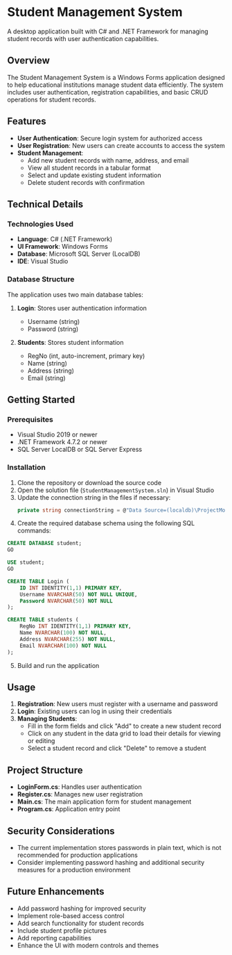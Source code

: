 # Student Management System

A desktop application built with C# and .NET Framework for managing student records with user authentication capabilities.

## Overview

The Student Management System is a Windows Forms application designed to help educational institutions manage student data efficiently. The system includes user authentication, registration capabilities, and basic CRUD operations for student records.

## Features

- **User Authentication**: Secure login system for authorized access
- **User Registration**: New users can create accounts to access the system
- **Student Management**:
  - Add new student records with name, address, and email
  - View all student records in a tabular format
  - Select and update existing student information
  - Delete student records with confirmation


## Technical Details

### Technologies Used

- **Language**: C# (.NET Framework)
- **UI Framework**: Windows Forms
- **Database**: Microsoft SQL Server (LocalDB)
- **IDE**: Visual Studio

### Database Structure

The application uses two main database tables:

1. **Login**: Stores user authentication information
   - Username (string)
   - Password (string)

2. **Students**: Stores student information
   - RegNo (int, auto-increment, primary key)
   - Name (string)
   - Address (string)
   - Email (string)

## Getting Started

### Prerequisites

- Visual Studio 2019 or newer
- .NET Framework 4.7.2 or newer
- SQL Server LocalDB or SQL Server Express

### Installation

1. Clone the repository or download the source code
2. Open the solution file (`StudentManagementSystem.sln`) in Visual Studio
3. Update the connection string in the files if necessary:
   ```csharp
   private string connectionString = @"Data Source=(localdb)\ProjectModels;Initial Catalog=student;Integrated Security=True;Connect Timeout=30;Encrypt=False;TrustServerCertificate=False;ApplicationIntent=ReadWrite;MultiSubnetFailover=False";
   ```
4. Create the required database schema using the following SQL commands:

```sql
CREATE DATABASE student;
GO

USE student;
GO

CREATE TABLE Login (
    ID INT IDENTITY(1,1) PRIMARY KEY,
    Username NVARCHAR(50) NOT NULL UNIQUE,
    Password NVARCHAR(50) NOT NULL
);

CREATE TABLE students (
    RegNo INT IDENTITY(1,1) PRIMARY KEY,
    Name NVARCHAR(100) NOT NULL,
    Address NVARCHAR(255) NOT NULL,
    Email NVARCHAR(100) NOT NULL
);
```

5. Build and run the application

## Usage

1. **Registration**: New users must register with a username and password
2. **Login**: Existing users can log in using their credentials
3. **Managing Students**:
   - Fill in the form fields and click "Add" to create a new student record
   - Click on any student in the data grid to load their details for viewing or editing
   - Select a student record and click "Delete" to remove a student

## Project Structure

- **LoginForm.cs**: Handles user authentication
- **Register.cs**: Manages new user registration
- **Main.cs**: The main application form for student management
- **Program.cs**: Application entry point

## Security Considerations

- The current implementation stores passwords in plain text, which is not recommended for production applications
- Consider implementing password hashing and additional security measures for a production environment

## Future Enhancements

- Add password hashing for improved security
- Implement role-based access control
- Add search functionality for student records
- Include student profile pictures
- Add reporting capabilities
- Enhance the UI with modern controls and themes
